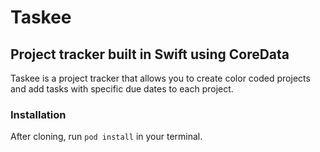 # Taskee

## Project tracker built in Swift using CoreData
Taskee is a project tracker that allows you to create color coded projects and add tasks with specific due dates to each project.

### Installation
After cloning, run `pod install` in your terminal.

